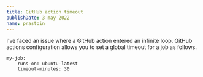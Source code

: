 ```yaml
---
title: GitHub action timeout
publishDate: 3 may 2022
name: prastoin
---
```


I've faced an issue where a GitHub action entered an infinite loop.
GitHub actions configuration allows you to set a global timeout for a job as follows.

```
my-job:
    runs-on: ubuntu-latest
    timeout-minutes: 30
```
